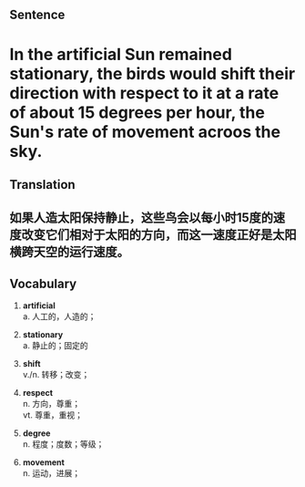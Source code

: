 ## Sentence

<h1>In the artificial Sun remained stationary, the birds would shift their direction with respect to it at a rate of about 15 degrees per hour, the Sun's rate of movement acroos the sky.</h1>

## Translation

<h2>如果人造太阳保持静止，这些鸟会以每小时15度的速度改变它们相对于太阳的方向，而这一速度正好是太阳横跨天空的运行速度。</h2>


## Vocabulary     

1. **artificial**     
a. 人工的，人造的；    

2. **stationary**      
a. 静止的；固定的      

3. **shift**      
v./n. 转移；改变；     

4. **respect**      
n. 方向，尊重；      
vt. 尊重，重视；      

5. **degree**      
n. 程度；度数；等级；      

6. **movement**     
n. 运动，进展；     

